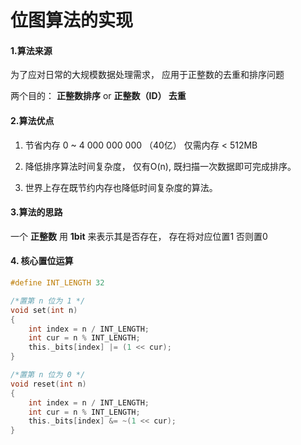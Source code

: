 # 位图算法的实现

#### 1.算法来源

   为了应对日常的大规模数据处理需求， 应用于正整数的去重和排序问题
   
   两个目的： **正整数排序** or **正整数（ID） 去重**
   
   
#### 2.算法优点
 
   1. 节省内存 0 ~ 4 000 000 000 （40亿） 仅需内存 < 512MB
   
   2. 降低排序算法时间复杂度， 仅有O(n), 既扫描一次数据即可完成排序。
   
   3. 世界上存在既节约内存也降低时间复杂度的算法。

#### 3.算法的思路

   一个 **正整数** 用 **1bit** 来表示其是否存在， 存在将对应位置1 否则置0
   
#### 4. 核心置位运算

```c
#define INT_LENGTH 32

/*置第 n 位为 1 */
void set(int n)
{
    int index = n / INT_LENGTH;
    int cur = n % INT_LENGTH;
    this._bits[index] |= (1 << cur);
}

/*置第 n 位为 0 */
void reset(int n)
{
    int index = n / INT_LENGTH;
    int cur = n % INT_LENGTH;
    this._bits[index] &= ~(1 << cur);
}
```
